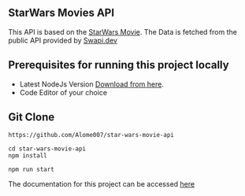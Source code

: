 ## StarWars Movies API

This API is based on the [StarWars Movie](https://en.wikipedia.org/wiki/Star_Wars). The Data is fetched from the public API provided by [Swapi.dev](https://swapi.dev/documentation)

## Prerequisites for running this project locally

- Latest NodeJs Version [Download from here](https://nodejs.org).
- Code Editor of your choice

## Git Clone

```
https://github.com/Alome007/star-wars-movie-api
```

```
cd star-wars-movie-api
npm install
```

```
npm run start
```

The documentation for this project can be accessed [here](https://documenter.getpostman.com/view/9496344/UVC5En1z)
